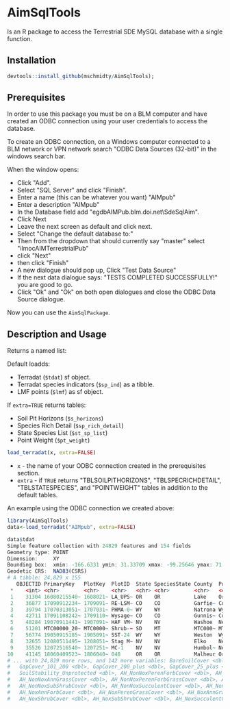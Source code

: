 # AimSqlTools

Is an R package to access the Terrestrial SDE MySQL database with a single function. 

## Installation

```r
devtools::install_github(mschmidty/AimSqlTools);
```

## Prerequisites 

In order to use this package you must be on a BLM computer and have created an ODBC connection using your user credentials to access the database.  

To create an ODBC connection, on a Windows computer connected to a BLM network or VPN network search "ODBC Data Sources (32-bit)" in the windows search bar. 


When the window opens: 
* Click "Add". 
* Select "SQL Server" and click "Finish".
* Enter a name (this can be whatever you want) "AIMpub"
* Enter a description "AIMpub"
* In the Database field add "egdbAIMPub.blm.doi.net\SdeSqlAim".
* Click Next
* Leave the next screen as default and click next.
* Select "Change the default database to:"
* Then from the dropdown that should currently say "master" select "ilmocAIMTerrestrialPub"
* click "Next"
* then click "Finish"
* A new dialogue should pop up, Click "Test Data Source"
* If the next data dialogue says: "TESTS COMPLETED SUCCESSFULLY!" you are good to go. 
* Click "Ok" and "Ok" on both open dialogues and close the ODBC Data Source dialogue.

Now you can use the `AimSqlPackage`.


## Description and Usage

Returns a named list:

Default loadds:
* Terradat (`$tdat`) sf object.
* Terradat species indicators (`$sp_ind`) as a tibble.
* LMF points (`$lmf`) as sf object.

If `extra=TRUE` returns tables:
* Soil Pit Horizons (`$s_horizons`)
* Species Rich Detail (`$sp_rich_detail`)
* State Species List (`$st_sp_list`)
* Point Weight (`$pt_weight`)

```r
load_terradat(x, extra=FALSE)
```

* `x` - the name of your ODBC connection created in the prerequisites section. 
* `extra` - if `TRUE` returns "TBLSOILPITHORIZONS", "TBLSPECRICHDETAIL", "TBLSTATESPECIES", and "POINTWEIGHT" tables in addition to the default tables.  

An example using the ODBC connection we created above:

```r
library(AimSqlTools)
data<-load_terradat("AIMpub", extra=FALSE)

data$tdat
Simple feature collection with 24829 features and 154 fields
Geometry type: POINT
Dimension:     XY
Bounding box:  xmin: -166.6331 ymin: 31.33709 xmax: -99.25646 ymax: 71.14098
Geodetic CRS:  NAD83(CSRS)
# A tibble: 24,829 x 155
   OBJECTID PrimaryKey   PlotKey  PlotID  State SpeciesState County  ProjectName  PhotoLink     EcologicalSiteId EcolSiteName DateEstablished DateVisited
 *    <int> <chr>        <chr>    <chr>   <chr> <chr>        <chr>   <chr>        <chr>         <chr>            <lgl>        <chr>           <chr>      
 1    31304 16080215540~ 1608021~ LA_UPS~ OR    OR           Lake    Oregon Lake~ https://gis.~ "R024XY015OR"    NA           2016-08-02 00:~ 2016-08-02~
 2    36877 17090912234~ 1709091~ RE-LSM~ CO    CO           Garfie~ Colorado Wh~ https://gis.~ " UNKNOWN"       NA           2017-09-09 00:~ 2017-09-09~
 3    39794 17070313051~ 1707031~ PHMA-0~ WY    WY           Natrona Wyoming  Ca~ https://gis.~ "R034AY318WY"    NA           2017-07-03 00:~ 2017-07-03~ 
 4    42711 17091108242~ 1709110~ Wysage~ CO    CO           Gunnis~ Colorado Gu~ https://gis.~ " UNKNOWN"       NA           2017-09-11 00:~ 2017-09-11~ 
 5    48284 19070911441~ 1907091~ HAF VM~ NV    NV           Washoe  Nevada Cars~ https://gis.~ "R023XY039NV"    NA           2016-08-12 06:~ 2019-07-09~ 
 6    51201 MTC00000_20~ MTC0000~ Shrub-~ SD    MT           MTC000~ MTC00000_20~ https://gis.~  NA              NA           2019-06-18 12:~ 2019-06-18~ 
 7    56774 19050915185~ 1905091~ SST-24  WY    WY           Weston  Wyoming New~ https://gis.~ "R058BY122WY"    NA           2019-05-09 00:~ 2019-06-02~
 8    32655 12080511495~ 1208051~ Stag M~ NV    NV           Elko    Nevada EKDO~ https://gis.~ " UNKNOWN"       NA           2012-08-05 00:~ 2012-08-05~ 
 9    35526 12072516540~ 1207251~ MC-1    NV    NV           Humbol~ Nevada Winn~ https://gis.~ "R025XY019NV"    NA           2012-07-23 00:~ 2013-06-21~ 
10    41145 18060409523~ 1806040~ 048     OR    OR           Malheur Oregon Hard~ https://gis.~ "UNKNOWN"        NA           2018-06-04 00:~ 2018-06-04~ 
# ... with 24,819 more rows, and 142 more variables: BareSoilCover <dbl>, TotalFoliarCover <dbl>, GapCover_25_50 <dbl>, GapCover_51_100 <dbl>,
#   GapCover_101_200 <dbl>, GapCover_200_plus <dbl>, GapCover_25_plus <dbl>, SoilStability_All <dbl>, SoilStability_Protected <dbl>,
#   SoilStability_Unprotected <dbl>, AH_NonNoxPerenForbCover <dbl>, AH_NonNoxAnnForbCover <dbl>, AH_NonNoxPerenGrassCover <dbl>,
#   AH_NonNoxAnnGrassCover <dbl>, AH_NonNoxPerenForbGrassCover <dbl>, AH_NonNoxAnnForbGrassCover <dbl>, AH_NonNoxShrubCover <dbl>,
#   AH_NonNoxSubShrubCover <dbl>, AH_NonNoxSucculentCover <dbl>, AH_NonNoxTreeCover <dbl>, AH_NonNoxCover <dbl>, AH_NoxPerenForbCover <dbl>,
#   AH_NoxAnnForbCover <dbl>, AH_NoxPerenGrassCover <dbl>, AH_NoxAnnGrassCover <dbl>, AH_NoxPerenForbGrassCover <dbl>, AH_NoxAnnForbGrassCover <dbl>,     
#   AH_NoxShrubCover <dbl>, AH_NoxSubShrubCover <dbl>, AH_NoxSucculentCover <dbl>, AH_NoxTreeCover <dbl>, AH_NoxCover <dbl>, AH_ForbCover <dbl>, ... 
```




